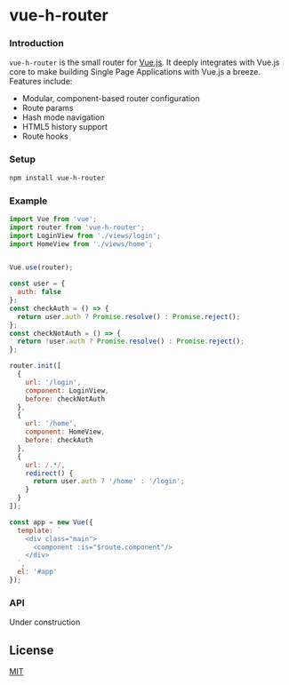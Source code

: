 # vue-h-router

### Introduction

`vue-h-router` is the small router for [Vue.js](http://vuejs.org). It deeply integrates with Vue.js core to make building Single Page Applications with Vue.js a breeze. Features include:

- Modular, component-based router configuration
- Route params
- Hash mode navigation
- HTML5 history support
- Route hooks

### Setup

``` bash
npm install vue-h-router
```

### Example

``` javascript
import Vue from 'vue';
import router from 'vue-h-router';
import LoginView from './views/login';
import HomeView from './views/home';


Vue.use(router);

const user = {
  auth: false
};
const checkAuth = () => {
  return user.auth ? Promise.resolve() : Promise.reject();
};
const checkNotAuth = () => {
  return !user.auth ? Promise.resolve() : Promise.reject();
};

router.init([
  {
    url: '/login',
    component: LoginView,
    before: checkNotAuth
  },
  {
    url: '/home',
    component: HomeView,
    before: checkAuth
  },
  {
    url: /.*/,
    redirect() {
      return user.auth ? '/home' : '/login';
    }
  }
]);

const app = new Vue({
  template: `
    <div class="main">
      <component :is="$route.component"/>
    </div>
  `,
  el: '#app'
});
```

### API
Under construction

## License

[MIT](http://opensource.org/licenses/MIT)
